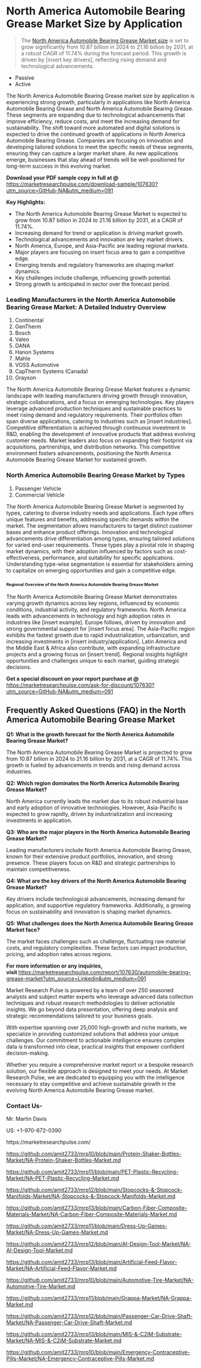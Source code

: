 <h1>North America Automobile Bearing Grease Market&nbsp;Size by Application</h1><blockquote><p>The <a href="https://marketresearchpulse.com/download-sample/107630?utm_source=GitHub-NA&amp;utm_medium=091">North America Automobile Bearing Grease Market size</a> is set to grow significantly from 10.87 billion in 2024 to 21.16 billion by 2031, at a robust CAGR of 11.74% during the forecast period. This growth is driven by [insert key drivers], reflecting rising demand and technological advancements.</p></blockquote><ul><li>Passive<li> Active</li></ul><p>The North America Automobile Bearing Grease market size by application is experiencing strong growth, particularly in applications like North America Automobile Bearing Grease and North America Automobile Bearing Grease. These segments are expanding due to technological advancements that improve efficiency, reduce costs, and meet the increasing demand for sustainability. The shift toward more automated and digital solutions is expected to drive the continued growth of applications in North America Automobile Bearing Grease. Companies are focusing on innovation and developing tailored solutions to meet the specific needs of these segments, ensuring they can capture a larger market share. As new applications emerge, businesses that stay ahead of trends will be well-positioned for long-term success in this evolving market.</p><p><strong>Download your PDF sample copy in full at @ </strong><a href="https://marketresearchpulse.com/download-sample/107630?utm_source=GitHub-NA&amp;utm_medium=091">https://marketresearchpulse.com/download-sample/107630?utm_source=GitHub-NA&amp;utm_medium=091</a></p><p><strong>Key Highlights: </strong></p><ul><li>The North America Automobile Bearing Grease Market is expected to grow from 10.87 billion in 2024 to 21.16 billion by 2031, at a CAGR of 11.74%.</li><li>Increasing demand for trend or application is driving market growth.</li><li>Technological advancements and innovation are key market drivers.</li><li>North America, Europe, and Asia-Pacific are leading regional markets.</li><li>Major players are focusing on insert focus area to gain a competitive edge.</li><li>Emerging trends and regulatory frameworks are shaping market dynamics.</li><li>Key challenges include challenge, influencing growth potential.</li><li>Strong growth is anticipated in sector over the forecast period.</li></ul><h3>Leading Manufacturers in the North America Automobile Bearing Grease Market: A Detailed Industry Overview</h3><ol><li>Continental</li><li>GenTherm</li><li>Bosch</li><li>Valeo</li><li>DANA</li><li>Hanon Systems</li><li>Mahle</li><li>VOSS Automotive</li><li>CapTherm Systems (Canada)</li><li>Grayson</li></ol><div class="flex max-w-full flex-col flex-grow"><div class="min-h-8 text-message flex w-full flex-col items-end gap-2 whitespace-normal break-words [.text-message+&amp;]:mt-5" dir="auto" data-message-author-role="assistant" data-message-id="fd8432e4-4910-450d-b182-61b7bfb0a01f" data-message-model-slug="gpt-4o"><div class="flex w-full flex-col gap-1 empty:hidden first:pt-[3px]"><div class="markdown prose w-full break-words dark:prose-invert light"><p>The North America Automobile Bearing Grease Market features a dynamic landscape with leading manufacturers driving growth through innovation, strategic collaborations, and a focus on emerging technologies. Key players leverage advanced production techniques and sustainable practices to meet rising demand and regulatory requirements. Their portfolios often span diverse applications, catering to industries such as [insert industries]. Competitive differentiation is achieved through continuous investment in R&amp;D, enabling the development of innovative products that address evolving customer needs. Market leaders also focus on expanding their footprint via acquisitions, partnerships, and distribution networks. This competitive environment fosters advancements, positioning the North America Automobile Bearing Grease Market for sustained growth.</p></div></div></div></div><h3>North America Automobile Bearing Grease Market by Types</h3><ol><li>Passenger Vehicle<li> Commercial Vehicle</li></ol><div class="flex max-w-full flex-col flex-grow"><div class="min-h-8 text-message flex w-full flex-col items-end gap-2 whitespace-normal break-words [.text-message+&amp;]:mt-5" dir="auto" data-message-author-role="assistant" data-message-id="084470be-0bb7-4664-bddf-5156b4f41249" data-message-model-slug="gpt-4o-mini"><div class="flex w-full flex-col gap-1 empty:hidden first:pt-[3px]"><div class="markdown prose w-full break-words dark:prose-invert light"><p>The North America Automobile Bearing Grease Market is segmented by types, catering to diverse industry needs and applications. Each type offers unique features and benefits, addressing specific demands within the market. The segmentation allows manufacturers to target distinct customer bases and enhance product offerings. Innovation and technological advancements drive differentiation among types, ensuring tailored solutions for varied end-user requirements. These types play a pivotal role in shaping market dynamics, with their adoption influenced by factors such as cost-effectiveness, performance, and suitability for specific applications. Understanding type-wise segmentation is essential for stakeholders aiming to capitalize on emerging opportunities and gain a competitive edge.</p></div></div></div></div><h3><span style="font-size: 11px;">Regional Overview of the North America Automobile Bearing Grease Market</span></h3><div class="flex max-w-full flex-col flex-grow"><div class="min-h-8 text-message flex w-full flex-col items-end gap-2 whitespace-normal break-words [.text-message+&amp;]:mt-5" dir="auto" data-message-author-role="assistant" data-message-id="e9038762-ce64-4e30-91c9-9bd413514231" data-message-model-slug="gpt-4o-mini"><div class="flex w-full flex-col gap-1 empty:hidden first:pt-[3px]"><div class="markdown prose w-full break-words dark:prose-invert light"><p>The North America Automobile Bearing Grease Market demonstrates varying growth dynamics across key regions, influenced by economic conditions, industrial activity, and regulatory frameworks. North America leads with advancements in technology and high adoption rates in industries like [insert example]. Europe follows, driven by innovation and strong governmental support for [insert focus area]. The Asia-Pacific region exhibits the fastest growth due to rapid industrialization, urbanization, and increasing investments in [insert industry/application]. Latin America and the Middle East &amp; Africa also contribute, with expanding infrastructure projects and a growing focus on [insert trend]. Regional insights highlight opportunities and challenges unique to each market, guiding strategic decisions.</p></div></div></div></div><p><strong>Get a special discount on your report purchase at @ </strong><a href="https://marketresearchpulse.com/ask-for-discount/107630?utm_source=GitHub-NA&amp;utm_medium=091">https://marketresearchpulse.com/ask-for-discount/107630?utm_source=GitHub-NA&amp;utm_medium=091</a></p><h2>Frequently Asked Questions (FAQ) in the North America Automobile Bearing Grease Market</h2><p><strong>Q1: What is the growth forecast for the North America Automobile Bearing Grease Market?</strong></p><p>The North America Automobile Bearing Grease Market is projected to grow from 10.87 billion in 2024 to 21.16 billion by 2031, at a CAGR of 11.74%. This growth is fueled by advancements in trends and rising demand across industries.</p><p><strong>Q2: Which region dominates the North America Automobile Bearing Grease Market?</strong></p><p>North America currently leads the market due to its robust industrial base and early adoption of innovative technologies. However, Asia-Pacific is expected to grow rapidly, driven by industrialization and increasing investments in application.</p><p><strong>Q3: Who are the major players in the North America Automobile Bearing Grease Market?</strong></p><p>Leading manufacturers include North America Automobile Bearing Grease, known for their extensive product portfolios, innovation, and strong presence. These players focus on R&amp;D and strategic partnerships to maintain competitiveness.</p><p><strong>Q4: What are the key drivers of the North America Automobile Bearing Grease Market?</strong></p><p>Key drivers include technological advancements, increasing demand for application, and supportive regulatory frameworks. Additionally, a growing focus on sustainability and innovation is shaping market dynamics.</p><p><strong>Q5: What challenges does the North America Automobile Bearing Grease Market face?</strong></p><p>The market faces challenges such as challenge, fluctuating raw material costs, and regulatory complexities. These factors can impact production, pricing, and adoption rates across regions.</p><p><strong>For more information or any inquiries, visit&nbsp;</strong><a href="https://marketresearchpulse.com/report/107630/automobile-bearing-grease-market?utm_source=Linkedin&utm_medium=091">https://marketresearchpulse.com/report/107630/automobile-bearing-grease-market?utm_source=Linkedin&utm_medium=091</a></p><p>Market Research Pulse is powered by a team of over 250 seasoned analysts and subject matter experts who leverage advanced data collection techniques and robust research methodologies to deliver actionable insights. We go beyond data presentation, offering deep analysis and strategic recommendations tailored to your business goals.</p><p>With expertise spanning over 25,000 high-growth and niche markets, we specialize in providing customized solutions that address your unique challenges. Our commitment to actionable intelligence ensures complex data is transformed into clear, practical insights that empower confident decision-making.</p><p>Whether you require a comprehensive market report or a bespoke research solution, our flexible approach is designed to meet your needs. At Market Research Pulse, we are dedicated to equipping you with the intelligence necessary to stay competitive and achieve sustainable growth in the evolving North America Automobile Bearing Grease market.</p><h3><strong>Contact Us-</strong></h3><p>Mr. Martin Davis</p><p>US: +1-970-672-0390</p><p>https://marketresearchpulse.com/</p><p><a href="https://github.com/amit2733/mrp10/blob/main/Protein-Shaker-Bottles-Market/NA-Protein-Shaker-Bottles-Market.md">https://github.com/amit2733/mrp10/blob/main/Protein-Shaker-Bottles-Market/NA-Protein-Shaker-Bottles-Market.md</a></p><p><a href="https://github.com/amit2733/mrp11/blob/main/PET-Plastic-Recycling-Market/NA-PET-Plastic-Recycling-Market.md">https://github.com/amit2733/mrp11/blob/main/PET-Plastic-Recycling-Market/NA-PET-Plastic-Recycling-Market.md</a></p><p><a href="https://github.com/amit2733/mrp12/blob/main/Stopcocks-&-Stopcock-Manifolds-Market/NA-Stopcocks-&-Stopcock-Manifolds-Market.md">https://github.com/amit2733/mrp12/blob/main/Stopcocks-&-Stopcock-Manifolds-Market/NA-Stopcocks-&-Stopcock-Manifolds-Market.md</a></p><p><a href="https://github.com/amit2733/mrp13/blob/main/Carbon-Fiber-Composite-Materials-Market/NA-Carbon-Fiber-Composite-Materials-Market.md">https://github.com/amit2733/mrp13/blob/main/Carbon-Fiber-Composite-Materials-Market/NA-Carbon-Fiber-Composite-Materials-Market.md</a></p><p><a href="https://github.com/amit2733/mrp11/blob/main/Dress-Up-Games-Market/NA-Dress-Up-Games-Market.md">https://github.com/amit2733/mrp11/blob/main/Dress-Up-Games-Market/NA-Dress-Up-Games-Market.md</a></p><p><a href="https://github.com/amit2733/mrp12/blob/main/AI-Design-Tool-Market/NA-AI-Design-Tool-Market.md">https://github.com/amit2733/mrp12/blob/main/AI-Design-Tool-Market/NA-AI-Design-Tool-Market.md</a></p><p><a href="https://github.com/amit2733/mrp13/blob/main/Artificial-Feed-Flavor-Market/NA-Artificial-Feed-Flavor-Market.md">https://github.com/amit2733/mrp13/blob/main/Artificial-Feed-Flavor-Market/NA-Artificial-Feed-Flavor-Market.md</a></p><p><a href="https://github.com/amit2733/mrp10/blob/main/Automotive-Tire-Market/NA-Automotive-Tire-Market.md">https://github.com/amit2733/mrp10/blob/main/Automotive-Tire-Market/NA-Automotive-Tire-Market.md</a></p><p><a href="https://github.com/amit2733/mrp11/blob/main/Grappa-Market/NA-Grappa-Market.md">https://github.com/amit2733/mrp11/blob/main/Grappa-Market/NA-Grappa-Market.md</a></p><p><a href="https://github.com/amit2733/mrp12/blob/main/Passenger-Car-Drive-Shaft-Market/NA-Passenger-Car-Drive-Shaft-Market.md">https://github.com/amit2733/mrp12/blob/main/Passenger-Car-Drive-Shaft-Market/NA-Passenger-Car-Drive-Shaft-Market.md</a></p><p><a href="https://github.com/amit2733/mrp13/blob/main/MIS-&-C2iM-Substrate-Market/NA-MIS-&-C2iM-Substrate-Market.md">https://github.com/amit2733/mrp13/blob/main/MIS-&-C2iM-Substrate-Market/NA-MIS-&-C2iM-Substrate-Market.md</a></p><p><a href="https://github.com/amit2733/mrp10/blob/main/Emergency-Contraceptive-Pills-Market/NA-Emergency-Contraceptive-Pills-Market.md">https://github.com/amit2733/mrp10/blob/main/Emergency-Contraceptive-Pills-Market/NA-Emergency-Contraceptive-Pills-Market.md</a></p>

